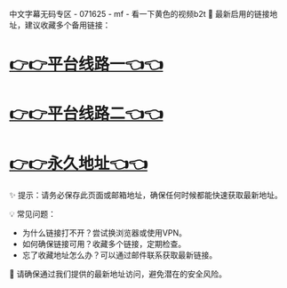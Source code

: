 中文字幕无码专区 - 071625 - mf - 看一下黄色的视频b2t
🌟 最新启用的链接地址，建议收藏多个备用链接：

# [👉👉平台线路一👈👈](https://za52.run)
# [👉👉平台线路二👈👈](https://za53.run)
# [👉👉永久地址👈👈](https://za51.run)

✨ 提示：请务必保存此页面或邮箱地址，确保任何时候都能快速获取最新地址。

💡 常见问题：
- 为什么链接打不开？尝试换浏览器或使用VPN。
- 如何确保链接可用？收藏多个链接，定期检查。
- 忘了收藏地址怎么办？可以通过邮件联系获取最新链接。

🔐 请确保通过我们提供的最新地址访问，避免潜在的安全风险。

